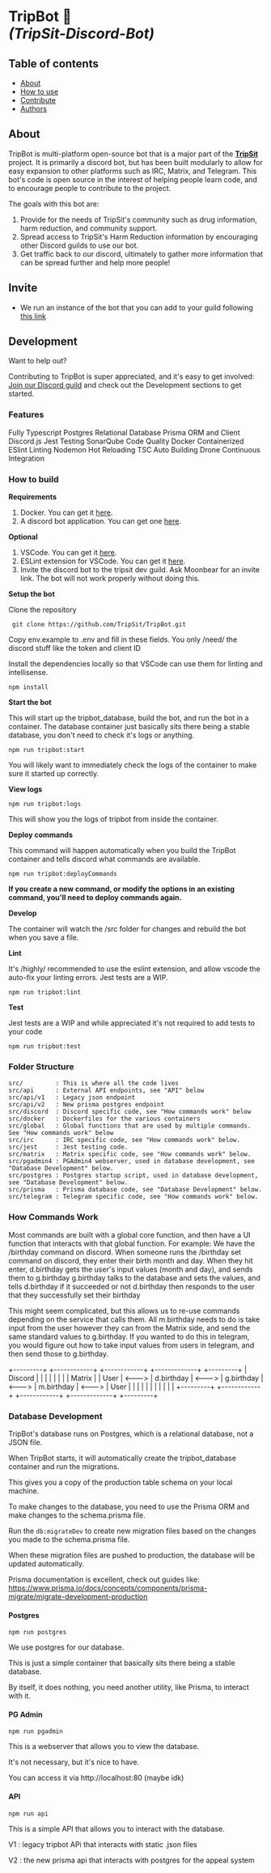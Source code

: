 # TripBot 🤖 <br>*(TripSit-Discord-Bot)*

## Table of contents 
+ [About](#about)
+ [How to use](#invite)
+ [Contribute](#contribute)
+ [Authors](#contributors)

## About
TripBot is multi-platform open-source bot that is a major part of the **[TripSit](https://tripsit.me)** project. 
It is primarily a discord bot, but has been built modularly to allow for easy expansion to other platforms such as IRC, Matrix, and Telegram. 
This bot's code is open source in the interest of helping people learn code, and to encourage people to contribute to the project.

The goals with this bot are:
1) Provide for the needs of TripSit's community such as drug information, harm reduction, and community support.
2) Spread access to TripSit's Harm Reduction information by encouraging other Discord guilds to use our bot.
3) Get traffic back to our discord, ultimately to gather more information that can be spread further and help more people!

## Invite
+ We run an instance of the bot that you can add to your guild following [this link](https://discord.com/api/oauth2/authorize?client_id=957780726806380545&permissions=18432&scope=bot%20applications.commands)

## Development

Want to help out?

Contributing to TripBot is super appreciated, and it's easy to get involved: [Join our Discord guild](https://discord.gg/tripsit) and check out the Development sections to get started.

### Features
Fully Typescript
Postgres Relational Database
Prisma ORM and Client
Discord.js
Jest Testing
SonarQube Code Quality
Docker Containerized
ESlint Linting
Nodemon Hot Reloading
TSC Auto Building
Drone Continuous Integration

### How to build

**Requirements**
1) Docker. You can get it [here](https://www.docker.com/products/docker-desktop).
2) A discord bot application. You can get one [here](https://discord.com/developers/applications).


**Optional**
1) VSCode. You can get it [here](https://code.visualstudio.com/).
2) ESLint extension for VSCode. You can get it [here](https://marketplace.visualstudio.com/items?itemName=dbaeumer.vscode-eslint).
3) Invite the discord bot to the tripsit dev guild. Ask Moonbear for an invite link. The bot will not work properly without doing this.

**Setup the bot**

Clone the repository

``` git clone https://github.com/TripSit/TripBot.git```

Copy env.example to .env and fill in these fields. You only /need/ the discord stuff like the token and client ID

Install the dependencies locally so that VSCode can use them for linting and intellisense.

```npm install```

**Start the bot** 

This will start up the tripbot_database, build the bot, and run the bot in a container.
The database container just basically sits there being a stable database, you don't need to check it's logs or anything.

```npm run tripbot:start```

You will likely want to immediately check the logs of the container to make sure it started up correctly.

**View logs**

```npm run tripbot:logs```

This will show you the logs of tripbot from inside the container.

**Deploy commands**

This command will happen automatically when you build the TripBot container and tells discord what commands are available.

```npm run tripbot:deployCommands```

**If you create a new command, or modify the options in an existing command, you'll need to deploy commands again.**

**Develop**

The container will watch the /src folder for changes and rebuild the bot when you save a file.

**Lint**

It's /highly/ recommended to use the eslint extension, and allow vscode the auto-fix your linting errors.
Jest tests are a WIP.

```npm run tripbot:lint```

**Test**

Jest tests are a WIP and while appreciated it's not required to add tests to your code

```npm run tripbot:test```

### Folder Structure ##
```
src/         : This is where all the code lives
src/api      : External API endpoints, see "API" below
src/api/v1   : Legacy json endpoint
src/api/v2   : New prisma postgres endpoint
src/discord  : Discord specific code, see "How commands work" below
src/docker   : Dockerfiles for the various containers
src/global   : Global functions that are used by multiple commands. See "How commands work" below
src/irc      : IRC specific code, see "How commands work" below.
src/jest     : Jest testing code.
src/matrix   : Matrix specific code, see "How commands work" below.
src/pgadmin4 : PGAdmin4 webserver, used in database development, see "Database Development" below.
src/postgres : Postgres startup script, used in database development, see "Database Development" below.
src/prisma   : Prisma database code, see "Database Development" below.
src/telegram : Telegram specific code, see "How commands work" below.
```

### How Commands Work
Most commands are built with a global core function, and then have a UI function that interacts with that global function.
For example: We have the /birthday command on discord.
When someone runs the /birthday set command on discord, they enter their birth month and day.
When they hit enter, d.birthday gets the user's input values (month and day), and sends them to g.birthday
g.birthday talks to the database and sets the values, and tells d.birthday if it succeeded or not
d.birthday then responds to the user that they successfully set their birthday

This might seem complicated, but this allows us to re-use commands depending on the service that calls them.
All m.birthday needs to do is take input from the user however they can from the Matrix side, and send the same standard values to g.birthday.
If you wanted to do this in telegram, you would figure out how to take input values from users in telegram, and then send those to g.birthday.

+---------+       +------------+       +------------+       +-------------+       +---------+
| Discord |       |            |       |            |       |             |       | Matrix  |
|  User   | <---> | d.birthday | <---> | g.birthday | <---> |  m.birthday | <---> |  User   |
|         |       |            |       |            |       |             |       |         |
+---------+       +------------+       +------------+       +-------------+       +---------+

### Database Development ##

TripBot's database runs on Postgres, which is a relational database, not a JSON file.

When TripBot starts, it will automatically create the tripbot_database container and run the migrations.

This gives you a copy of the production table schema on your local machine.

To make changes to the database, you need to use the Prisma ORM and make changes to the schema.prisma file.

Run the ```db:migrateDev``` to create new migration files based on the changes you made to the schema.prisma file.

When these migration files are pushed to production, the database will be updated automatically.

Prisma documentation is excellent, check out guides like: https://www.prisma.io/docs/concepts/components/prisma-migrate/migrate-development-production

#### Postgres ###

```npm run postgres```

We use postgres for our database.

This is just a simple container that basically sits there being a stable database.

By itself, it does nothing, you need another utility, like Prisma, to interact with it.

#### PG Admin ###

```npm run pgadmin```

This is a webserver that allows you to view the database.

It's not necessary, but it's nice to have.

You can access it via http://localhost:80 (maybe idk)

#### API ###

```npm run api```

This is a simple API that allows you to interact with the database.

V1 : legacy tripbot APi that interacts with static .json files

V2 : the new prisma api that interacts with postgres for the appeal system
